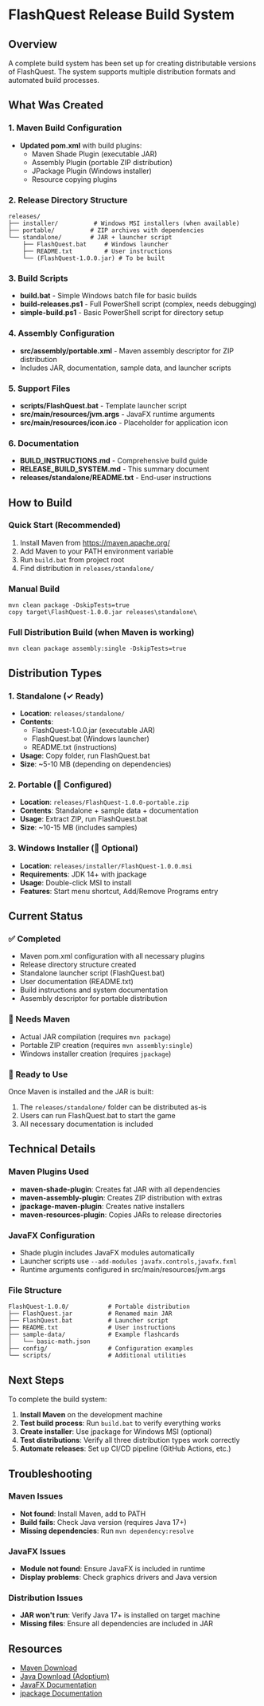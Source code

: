 # FlashQuest Release Build System

## Overview
A complete build system has been set up for creating distributable versions of FlashQuest. The system supports multiple distribution formats and automated build processes.

## What Was Created

### 1. Maven Build Configuration
- **Updated pom.xml** with build plugins:
  - Maven Shade Plugin (executable JAR)
  - Assembly Plugin (portable ZIP distribution)
  - JPackage Plugin (Windows installer)
  - Resource copying plugins

### 2. Release Directory Structure
```
releases/
├── installer/          # Windows MSI installers (when available)
├── portable/          # ZIP archives with dependencies
└── standalone/        # JAR + launcher script
    ├── FlashQuest.bat     # Windows launcher
    ├── README.txt         # User instructions
    └── (FlashQuest-1.0.0.jar) # To be built
```

### 3. Build Scripts
- **build.bat** - Simple Windows batch file for basic builds
- **build-releases.ps1** - Full PowerShell script (complex, needs debugging)
- **simple-build.ps1** - Basic PowerShell script for directory setup

### 4. Assembly Configuration
- **src/assembly/portable.xml** - Maven assembly descriptor for ZIP distribution
- Includes JAR, documentation, sample data, and launcher scripts

### 5. Support Files
- **scripts/FlashQuest.bat** - Template launcher script
- **src/main/resources/jvm.args** - JavaFX runtime arguments
- **src/main/resources/icon.ico** - Placeholder for application icon

### 6. Documentation
- **BUILD_INSTRUCTIONS.md** - Comprehensive build guide
- **RELEASE_BUILD_SYSTEM.md** - This summary document
- **releases/standalone/README.txt** - End-user instructions

## How to Build

### Quick Start (Recommended)
1. Install Maven from https://maven.apache.org/
2. Add Maven to your PATH environment variable  
3. Run `build.bat` from project root
4. Find distribution in `releases/standalone/`

### Manual Build
```batch
mvn clean package -DskipTests=true
copy target\FlashQuest-1.0.0.jar releases\standalone\
```

### Full Distribution Build (when Maven is working)
```batch
mvn clean package assembly:single -DskipTests=true
```

## Distribution Types

### 1. Standalone (✓ Ready)
- **Location**: `releases/standalone/`
- **Contents**: 
  - FlashQuest-1.0.0.jar (executable JAR)
  - FlashQuest.bat (Windows launcher)
  - README.txt (instructions)
- **Usage**: Copy folder, run FlashQuest.bat
- **Size**: ~5-10 MB (depending on dependencies)

### 2. Portable (🔧 Configured)
- **Location**: `releases/FlashQuest-1.0.0-portable.zip`
- **Contents**: Standalone + sample data + documentation
- **Usage**: Extract ZIP, run FlashQuest.bat
- **Size**: ~10-15 MB (includes samples)

### 3. Windows Installer (🔧 Optional)
- **Location**: `releases/installer/FlashQuest-1.0.0.msi`
- **Requirements**: JDK 14+ with jpackage
- **Usage**: Double-click MSI to install
- **Features**: Start menu shortcut, Add/Remove Programs entry

## Current Status

### ✅ Completed
- Maven pom.xml configuration with all necessary plugins
- Release directory structure created
- Standalone launcher script (FlashQuest.bat)
- User documentation (README.txt)
- Build instructions and system documentation
- Assembly descriptor for portable distribution

### 🔧 Needs Maven
- Actual JAR compilation (requires `mvn package`)
- Portable ZIP creation (requires `mvn assembly:single`)
- Windows installer creation (requires `jpackage`)

### 🎯 Ready to Use
Once Maven is installed and the JAR is built:
1. The `releases/standalone/` folder can be distributed as-is
2. Users can run FlashQuest.bat to start the game
3. All necessary documentation is included

## Technical Details

### Maven Plugins Used
- **maven-shade-plugin**: Creates fat JAR with all dependencies
- **maven-assembly-plugin**: Creates ZIP distribution with extras
- **jpackage-maven-plugin**: Creates native installers
- **maven-resources-plugin**: Copies JARs to release directories

### JavaFX Configuration
- Shade plugin includes JavaFX modules automatically
- Launcher scripts use `--add-modules javafx.controls,javafx.fxml`
- Runtime arguments configured in src/main/resources/jvm.args

### File Structure
```
FlashQuest-1.0.0/           # Portable distribution
├── FlashQuest.jar          # Renamed main JAR
├── FlashQuest.bat          # Launcher script
├── README.txt              # User instructions
├── sample-data/            # Example flashcards
│   └── basic-math.json
├── config/                 # Configuration examples
└── scripts/                # Additional utilities
```

## Next Steps

To complete the build system:
1. **Install Maven** on the development machine
2. **Test build process**: Run `build.bat` to verify everything works
3. **Create installer**: Use jpackage for Windows MSI (optional)
4. **Test distributions**: Verify all three distribution types work correctly
5. **Automate releases**: Set up CI/CD pipeline (GitHub Actions, etc.)

## Troubleshooting

### Maven Issues
- **Not found**: Install Maven, add to PATH
- **Build fails**: Check Java version (requires Java 17+)
- **Missing dependencies**: Run `mvn dependency:resolve`

### JavaFX Issues  
- **Module not found**: Ensure JavaFX is included in runtime
- **Display problems**: Check graphics drivers and Java version

### Distribution Issues
- **JAR won't run**: Verify Java 17+ is installed on target machine
- **Missing files**: Ensure all dependencies are included in JAR

## Resources
- [Maven Download](https://maven.apache.org/download.cgi)
- [Java Download (Adoptium)](https://adoptium.net/)
- [JavaFX Documentation](https://openjfx.io/)
- [jpackage Documentation](https://docs.oracle.com/en/java/javase/17/jpackage/)